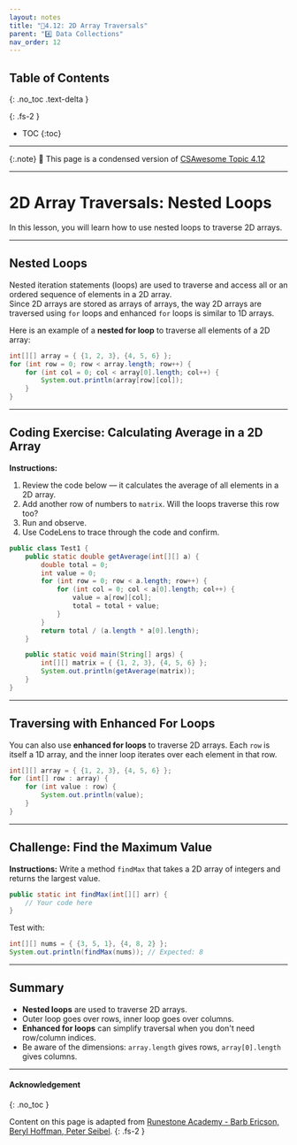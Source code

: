 ```yaml
---
layout: notes
title: "📓4.12: 2D Array Traversals" 
parent: "4️⃣ Data Collections"
nav_order: 12
---
```


## Table of Contents
{: .no_toc .text-delta }

{: .fs-2 }
- TOC
{:toc}

---

{:.note}
📖 This page is a condensed version of [CSAwesome Topic 4.12]() 

---

# 2D Array Traversals: Nested Loops

In this lesson, you will learn how to use nested loops to traverse 2D arrays.

---

## Nested Loops

Nested iteration statements (loops) are used to traverse and access all or an ordered sequence of elements in a 2D array.  
Since 2D arrays are stored as arrays of arrays, the way 2D arrays are traversed using `for` loops and enhanced `for` loops is similar to 1D arrays.

Here is an example of a **nested for loop** to traverse all elements of a 2D array:

```java
int[][] array = { {1, 2, 3}, {4, 5, 6} };
for (int row = 0; row < array.length; row++) {
    for (int col = 0; col < array[0].length; col++) {
        System.out.println(array[row][col]);
    }
}
````

---

## Coding Exercise: Calculating Average in a 2D Array

<div class="task" markdown="block">

**Instructions:**

1. Review the code below — it calculates the average of all elements in a 2D array.
2. Add another row of numbers to `matrix`. Will the loops traverse this row too?
3. Run and observe.
4. Use CodeLens to trace through the code and confirm.

```java
public class Test1 {
    public static double getAverage(int[][] a) {
        double total = 0;
        int value = 0;
        for (int row = 0; row < a.length; row++) {
            for (int col = 0; col < a[0].length; col++) {
                value = a[row][col];
                total = total + value;
            }
        }
        return total / (a.length * a[0].length);
    }

    public static void main(String[] args) {
        int[][] matrix = { {1, 2, 3}, {4, 5, 6} };
        System.out.println(getAverage(matrix));
    }
}
```

</div>

---

## Traversing with Enhanced For Loops

You can also use **enhanced for loops** to traverse 2D arrays. Each `row` is itself a 1D array, and the inner loop iterates over each element in that row.

```java
int[][] array = { {1, 2, 3}, {4, 5, 6} };
for (int[] row : array) {
    for (int value : row) {
        System.out.println(value);
    }
}
```

---

## Challenge: Find the Maximum Value

<div class="task" markdown="block">

**Instructions:**
Write a method `findMax` that takes a 2D array of integers and returns the largest value.

```java
public static int findMax(int[][] arr) {
    // Your code here
}
```

Test with:

```java
int[][] nums = { {3, 5, 1}, {4, 8, 2} };
System.out.println(findMax(nums)); // Expected: 8
```

</div>

---

## Summary

* **Nested loops** are used to traverse 2D arrays.
* Outer loop goes over rows, inner loop goes over columns.
* **Enhanced for loops** can simplify traversal when you don't need row/column indices.
* Be aware of the dimensions: `array.length` gives rows, `array[0].length` gives columns.

---

#### Acknowledgement
{: .no_toc }

Content on this page is adapted from [Runestone Academy - Barb Ericson, Beryl Hoffman, Peter Seibel](https://runestone.academy/ns/books/published/csawesome2/csawesome2.html).
{: .fs-2 }
